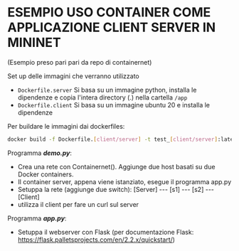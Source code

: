 # ESEMPIO USO CONTAINER COME APPLICAZIONE CLIENT SERVER IN MININET
(Esempio preso pari pari da repo di containernet)

Set up delle immagini che verranno utilizzato
- `Dockerfile.server` Si basa su un immagine python, installa le dipendenze e copia l'intera directory (.) nella cartella `/app`
- `Dockerfile.client` Si basa su un immagine ubuntu 20 e installa le dipendenze

Per buildare le immagini dai dockerfiles:
```BASH
docker build -f Dockerfile.[client/server] -t test_[client/server]:latest
```

Programma **_demo.py_**:
- Crea una rete con Containernet(). Aggiunge due host basati su due Docker containers.
- Il container server, appena viene istanziato, esegue il programma app.py
- Setuppa la rete (aggiunge due switch):	[Server] --- [s1] --- [s2] --- [Client]
- utilizza il client per fare un curl sul server

Programma **_app.py_**:
- Setuppa il webserver con Flask (per documentazione Flask: https://flask.palletsprojects.com/en/2.2.x/quickstart/)
